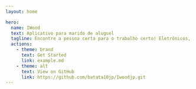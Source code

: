 ```yaml
---
layout: home

hero:
  name: IWood
  text: Aplicativo para marido de aluguel
  tagline: Encontre a pessoa certa para o trabalho certo! Eletrônicos, montagem, manutenção e instalações.
  actions:
    - theme: brand
      text: Get Started
      link: example.md
    - theme: alt
      text: View on GitHub
      link: https://github.com/batata10jp/Iwoodjp.git
---
```


